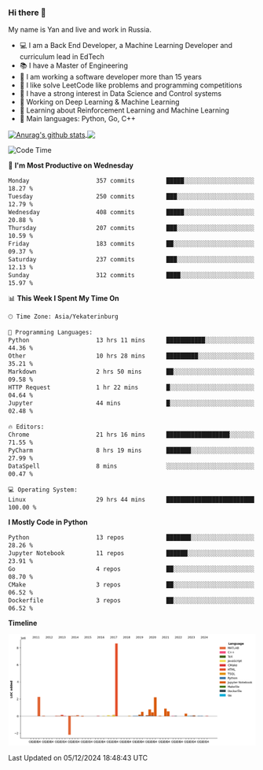 ### Hi there 👋

My name is Yan and live and work in Russia.

- 💻 I am a Back End Developer, a Machine Learning Developer and curriculum lead in EdTech
- 📚 I have a Master of Engineering
- 🤔 I am working a software developer more than 15 years
- 🌱 I like solve LeetCode like problems and programming competitions
- 📝 I have a strong interest in Data Science and Control systems
- 🔭 Working on Deep Learning & Machine Learning
- 🌱 Learning about Reinforcement Learning and Machine Learning
- 🌟 Main languages: Python, Go, C++

<!--


**yanchick/yanchick** is a ✨ _special_ ✨ repository because its `README.md` (this file) appears on your GitHub profile.

Here are some ideas to get you started:

- I am a self taught Full Stack Developer and a Machine Learning Developer
- 🌱 I’m currently learning ...
- 👯 I’m looking to collaborate on ...
- 🤔 I’m looking for help with ...
- 💬 Ask me about ...
- 📫 How to reach me: ...
- 😄 Pronouns: ...
- ⚡ Fun fact: ...

-->


<a href="https://github.com/anuraghazra/github-readme-stats">
    <img align="center" src="https://github-readme-stats.vercel.app/api?username=yanchick&count_private=true" alt="Anurag's github stats" />
</a>
<a href="https://github.com/anuraghazra/github-readme-stats">
    <img align="center" src="https://github-readme-stats.vercel.app/api/top-langs/?username=yanchick&hide=javascript,html,CSS" />
</a>

<!--START_SECTION:waka-->
![Code Time](http://img.shields.io/badge/Code%20Time-2%2C661%20hrs%2054%20mins-blue)

📅 **I'm Most Productive on Wednesday** 

```text
Monday                   357 commits         █████░░░░░░░░░░░░░░░░░░░░   18.27 % 
Tuesday                  250 commits         ███░░░░░░░░░░░░░░░░░░░░░░   12.79 % 
Wednesday                408 commits         █████░░░░░░░░░░░░░░░░░░░░   20.88 % 
Thursday                 207 commits         ███░░░░░░░░░░░░░░░░░░░░░░   10.59 % 
Friday                   183 commits         ██░░░░░░░░░░░░░░░░░░░░░░░   09.37 % 
Saturday                 237 commits         ███░░░░░░░░░░░░░░░░░░░░░░   12.13 % 
Sunday                   312 commits         ████░░░░░░░░░░░░░░░░░░░░░   15.97 % 
```


📊 **This Week I Spent My Time On** 

```text
🕑︎ Time Zone: Asia/Yekaterinburg

💬 Programming Languages: 
Python                   13 hrs 11 mins      ███████████░░░░░░░░░░░░░░   44.36 % 
Other                    10 hrs 28 mins      █████████░░░░░░░░░░░░░░░░   35.21 % 
Markdown                 2 hrs 50 mins       ██░░░░░░░░░░░░░░░░░░░░░░░   09.58 % 
HTTP Request             1 hr 22 mins        █░░░░░░░░░░░░░░░░░░░░░░░░   04.64 % 
Jupyter                  44 mins             █░░░░░░░░░░░░░░░░░░░░░░░░   02.48 % 

🔥 Editors: 
Chrome                   21 hrs 16 mins      ██████████████████░░░░░░░   71.55 % 
PyCharm                  8 hrs 19 mins       ███████░░░░░░░░░░░░░░░░░░   27.99 % 
DataSpell                8 mins              ░░░░░░░░░░░░░░░░░░░░░░░░░   00.47 % 

💻 Operating System: 
Linux                    29 hrs 44 mins      █████████████████████████   100.00 % 
```

**I Mostly Code in Python** 

```text
Python                   13 repos            ███████░░░░░░░░░░░░░░░░░░   28.26 % 
Jupyter Notebook         11 repos            ██████░░░░░░░░░░░░░░░░░░░   23.91 % 
Go                       4 repos             ██░░░░░░░░░░░░░░░░░░░░░░░   08.70 % 
CMake                    3 repos             ██░░░░░░░░░░░░░░░░░░░░░░░   06.52 % 
Dockerfile               3 repos             ██░░░░░░░░░░░░░░░░░░░░░░░   06.52 % 
```



**Timeline**

![Lines of Code chart](https://raw.githubusercontent.com/yanchick/yanchick/main/assets/bar_graph.png)


 Last Updated on 05/12/2024 18:48:43 UTC
<!--END_SECTION:waka-->

